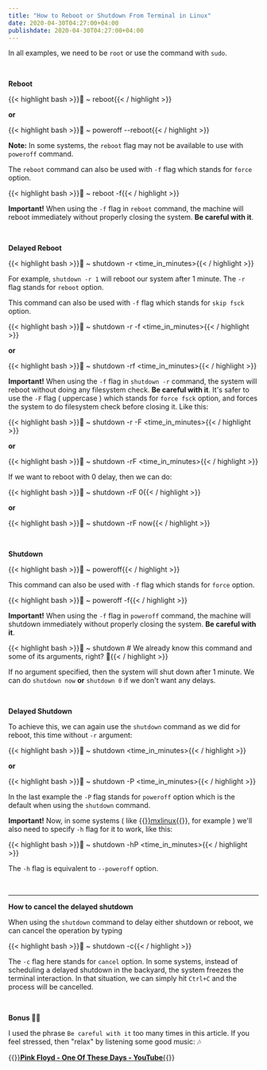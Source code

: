 ```yaml
---
title: "How to Reboot or Shutdown From Terminal in Linux"
date: 2020-04-30T04:27:00+04:00
publishdate: 2020-04-30T04:27:00+04:00
---
```


In all examples, we need to be `root` or use the command with `sudo`.

&nbsp;

**Reboot**

{{< highlight bash >}}🚀 ~ reboot{{< / highlight >}}

**or**

{{< highlight bash >}}🚀 ~ poweroff --reboot{{< / highlight >}} 

**Note:** In some systems, the `reboot` flag may not be available to use with `poweroff` command. 

The `reboot` command can also be used with `-f` flag which stands for `force` option.

{{< highlight bash >}}🚀 ~ reboot -f{{< / highlight >}}

**Important!** When using the `-f` flag in `reboot` command, the machine will reboot immediately without properly closing the system. **Be careful with it**.

&nbsp;

**Delayed Reboot**

{{< highlight bash >}}🚀 ~ shutdown -r <time_in_minutes>{{< / highlight >}}

For example, `shutdown -r 1` will reboot our system after 1 minute. The `-r` flag stands for `reboot` option.

This command can also be used with `-f` flag which stands for `skip fsck` option.

{{< highlight bash >}}🚀 ~ shutdown -r -f <time_in_minutes>{{< / highlight >}}

**or**

{{< highlight bash >}}🚀 ~ shutdown -rf <time_in_minutes>{{< / highlight >}}

**Important!** When using the `-f` flag in `shutdown -r` command, the system will reboot without doing any filesystem check. **Be careful with it**. It's safer to use the `-F` flag ( uppercase ) which stands for `force fsck` option, and forces the system to do filesystem check before closing it. Like this:

{{< highlight bash >}}🚀 ~ shutdown -r -F <time_in_minutes>{{< / highlight >}}

**or**

{{< highlight bash >}}🚀 ~ shutdown -rF <time_in_minutes>{{< / highlight >}}

If we want to reboot with 0 delay, then we can do:

{{< highlight bash >}}🚀 ~ shutdown -rF 0{{< / highlight >}}

**or**

{{< highlight bash >}}🚀 ~ shutdown -rF now{{< / highlight >}}

&nbsp;

**Shutdown**

{{< highlight bash >}}🚀 ~ poweroff{{< / highlight >}}

This command can also be used with `-f` flag which stands for `force` option.

{{< highlight bash >}}🚀 ~ poweroff -f{{< / highlight >}}

**Important!** When using the `-f` flag in `poweroff` command, the machine will shutdown immediately without properly closing the system. **Be careful with it**.

{{< highlight bash >}}🚀 ~ shutdown # We already know this command and some of its arguments, right? 🙂{{< / highlight >}}

If no argument specified, then the system will shut down after 1 minute. We can do `shutdown now` **or** `shutdown 0` if we don't want any delays.

&nbsp;

**Delayed Shutdown**

To achieve this, we can again use the `shutdown` command as we did for reboot, this time without `-r` argument:

{{< highlight bash >}}🚀 ~ shutdown <time_in_minutes>{{< / highlight >}}

**or**

{{< highlight bash >}}🚀 ~ shutdown -P <time_in_minutes>{{< / highlight >}}

In the last example the `-P` flag stands for `poweroff` option which is the default when using the `shutdown` command.

**Important!** Now, in some systems ( like {{<a href="https://mxlinux.org/" target="_blank" rel="noopener noreferrer">}}mxlinux{{</a>}}, for example ) we'll also need to specify `-h` flag for it to work, like this: 

{{< highlight bash >}}🚀 ~ shutdown -hP <time_in_minutes>{{< / highlight >}}

The `-h` flag is equivalent to `--poweroff` option.

&nbsp;
***

**How to cancel the delayed shutdown**

When using the `shutdown` command to delay either shutdown or reboot, we can cancel the operation by typing

{{< highlight bash >}}🚀 ~ shutdown -c{{< / highlight >}}

The `-c` flag here stands for `cancel` option. In some systems, instead of scheduling a delayed shutdown in the backyard, the system freezes the terminal interaction. In that situation, we can simply hit `Ctrl+C` and the process will be cancelled.

&nbsp;

**Bonus 🍭🎈**

I used the phrase `Be careful with it` too many times in this article. If you feel stressed, then "relax" by listening some good music: 🎶

{{<a href="https://youtu.be/48PJGVf4xqk" target="_blank" rel="noopener noreferrer">}}**Pink Floyd - One Of These Days - YouTube**{{</a>}}













